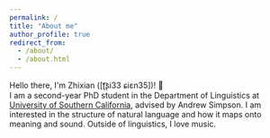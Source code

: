 ```yaml
---
permalink: /
title: "About me"
author_profile: true
redirect_from: 
  - /about/
  - /about.html
---
```

Hello there, I'm Zhixian ([ʈ͡ʂi33 ɕiɛn35])ǃ 👋<br>
I am a second-year PhD student in the Department of Linguistics at [University of Southern California](https://dornsife.usc.edu/ling/), advised by Andrew Simpson. I am interested in the structure of natural language and how it maps onto meaning and sound. Outside of linguistics, I love music.



